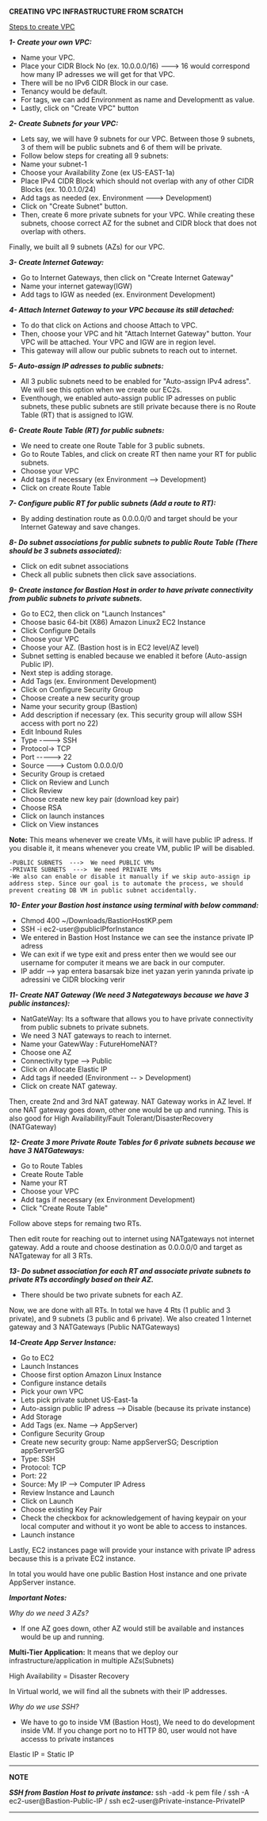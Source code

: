 **CREATING VPC INFRASTRUCTURE FROM SCRATCH**

<u>Steps to create VPC</u>

**_1- Create your own VPC:_**

 - Name your VPC.
 - Place your CIDR Block No (ex. 10.0.0.0/16) ---> 16 would correspond how many IP adresses we will get for that VPC.
 - There will be no IPv6 CIDR Block in our case.
 - Tenancy would be default.
 - For tags, we can add Environment as name and Developmentt as value. 
 - Lastly, click on "Create VPC" button

**_2- Create Subnets for your VPC:_**

 - Lets say, we will have 9 subnets for our VPC. Between those 9 subnets, 3 of them will be public subnets and 6 of them will be private.
 - Follow below steps for creating all 9 subnets:
 - Name your subnet-1 
 - Choose your Availability Zone (ex US-EAST-1a)
 - Place IPv4 CIDR Block which should not overlap with any of other CIDR Blocks (ex. 10.0.1.0/24)
 - Add tags as needed (ex. Environment ---> Development)
 - Click on "Create Subnet" button.
 - Then, create 6 more private subnets for your VPC. While creating these subnets, choose correct AZ for the subnet and CIDR block that does not overlap with           others.  

 Finally, we built all 9 subnets (AZs) for our VPC.

**_3- Create Internet Gateway:_**

  - Go to Internet Gateways, then click on "Create Internet Gateway"
  - Name your internet gateway(IGW)
  - Add tags to IGW as needed (ex. Environment Development)

**_4- Attach Internet Gateway to your VPC because its still detached:_**

   - To do that click on Actions and choose Attach to VPC.
   - Then, choose your VPC and hit "Attach Internet Gateway" button. Your VPC will be attached. Your VPC and IGW are in region level.
   - This gateway will allow our public subnets to reach out to internet.

**_5- Auto-assign IP adresses to public subnets:_**

   - All 3 public subnets need to be enabled for "Auto-assign IPv4 adress". We will see this option when we create our EC2s.
   - Eventhough, we enabled auto-assign public IP adresses on public subnets, these public subnets are still private because there is no Route Table (RT) that is         assigned to IGW. 

**_6- Create Route Table (RT) for public subnets:_**

   - We need to create one Route Table for 3 public subnets. 
   - Go to Route Tables, and click on create RT then name your RT for public subnets.
   - Choose your VPC
   - Add tags if necessary (ex Environment --> Development)
   - Click on create Route Table

**_7- Configure public RT for public subnets (Add a route to RT):_** 

   - By adding destination route as 0.0.0.0/0 and target should be your Internet Gateway and save changes.

**_8- Do subnet associations for public subnets to public Route Table (There should be 3 subnets associated):_**

   - Click on edit subnet associations
   - Check all public subnets then click save associations.

**_9- Create instance for Bastion Host in order to have private connectivity from public subnets to private subnets._**

   - Go to EC2, then click on "Launch Instances"
   - Choose basic 64-bit (X86) Amazon Linux2 EC2 Instance
   - Click Configure Details
   - Choose your VPC
   - Choose your AZ.  (Bastion host is in EC2 level/AZ level)
   - Subnet setting is enabled because we enabled it before (Auto-assign Public IP).    
   - Next step is adding storage.
   - Add Tags (ex. Environment Development)
   - Click on Configure Security Group
   - Choose create a new security group  
   - Name your security group (Bastion)
   - Add description if necessary (ex. This security group will allow SSH access with port no 22)
   - Edit Inbound Rules
   - Type ----> SSH
   - Protocol-> TCP
   - Port -----> 22
   - Source ---> Custom 0.0.0.0/0
   - Security Group is cretaed
   - Click on Review and Lunch
   - Click Review 
   - Choose create new key pair (download key pair)
   - Choose RSA
   - Click on launch instances
   - Click on View instances

   **Note:** This means whenever we create VMs, it will have public IP adress. If you disable it, it means whenever you create VM, public IP will be disabled.
   
    -PUBLIC SUBNETS  --->  We need PUBLIC VMs
    -PRIVATE SUBNETS  --->  We need PRIVATE VMs
    -We also can enable or disable it manually if we skip auto-assign ip address step. Since our goal is to automate the process, we should prevent creating DB VM in public subnet accidentally.

**_10- Enter your Bastion host instance using terminal with below command:_**

   - Chmod 400 ~/Downloads/BastionHostKP.pem
   - SSH -i ec2-user@publicIPforInstance
   - We entered in Bastion Host Instance we can see the instance private IP adress
   - We can exit if we type exit and press enter then we would see our username for computer it means we are back in our computer.
   - IP addr   —> yap entera basarsak bize inet yazan yerin yanında private ip adressini ve CIDR blocking verir

**_11- Create NAT Gateway (We need 3 Nategateways because we have 3 public instances):_**

   - NatGateWay: Its a software that allows you to have private connectivity from public subnets to private subnets.
   - We need 3 NAT gateways to reach to internet. 
   - Name your GatewWay : FutureHomeNAT?
   - Choose one AZ 
   - Connectivity type --> Public
   - Click on Allocate Elastic IP
   - Add tags if needed (Environment -- > Development)
   - Click on create NAT gateway.

Then, create 2nd and 3rd NAT gateway. NAT Gateway works in AZ level. If one NAT gateway goes down, other one would be up and running.
This is also good for High Availability/Fault Tolerant/DisasterRecovery (NATGateway)

**_12- Create 3 more Private Route Tables for 6 private subnets because we have 3 NATGateways:_**

   - Go to Route Tables
   - Create Route Table
   - Name your RT
   - Choose your VPC
   - Add tags if necessary (ex Environment Development)
   - Click "Create Route Table"

Follow above steps for remaing two RTs.

Then edit route for reaching out to internet using NATgateways not internet gateway. Add a route and choose destination as 0.0.0.0/0 and target as NATgateway for all 3 RTs.

**_13- Do subnet association for each RT and associate private subnets to private RTs accordingly based on their AZ._**

- There should be two private subnets for each AZ. 

Now, we are done with all RTs. In total we have 4 Rts (1 public and 3 private), and 9 subnets (3 public and 6 private). We also created 1 Internet gateway and 3 NATGateways (Public NATGateways)

**_14-Create App Server Instance:_**

 - Go to EC2
 - Launch Instances
 - Choose first option Amazon Linux Instance
 - Configure instance details
 - Pick your own VPC
 - Lets pick private subnet US-East-1a
 - Auto-assign public IP adress --> Disable (because its private instance)
 - Add Storage
 - Add Tags (ex. Name   --> AppServer)
 - Configure Security Group
 - Create new security group: Name  appServerSG;   Description   appServerSG 
 - Type: SSH
 - Protocol: TCP
 - Port: 22
 - Source: My IP --> Computer IP Adress
 - Review Instance and Launch
 - Click on Launch
 - Choose existing Key Pair
 - Check the checkbox for acknowledgement of having keypair on your local computer and without it yo wont be able to access to instances.
 - Launch instance

Lastly, EC2 instances page will provide your instance with private IP adress because this is a private EC2 instance. 

In total you would have one public Bastion Host instance and one private AppServer instance.



**_Important Notes:_** 

_Why do we need 3 AZs?_

 - If one AZ goes down, other AZ would still be available and instances would be up and running.

**Multi-Tier Application:** It means that we deploy our infrastructure/application in multiple AZs(Subnets)  

High Availability = Disaster Recovery  

In Virtual world, we will find all the subnets with their IP addresses.

_Why do we use SSH?_

 - We have to go to inside VM (Bastion Host), We need to do development inside VM.
   If you change port no to HTTP 80, user would not have accesss to private instances

Elastic IP = Static IP


---
**NOTE**

**_SSH from Bastion Host to private instance:_**
ssh -add -k pem file  /
ssh -A ec2-user@Bastion-Public-IP  /
ssh ec2-user@Private-instance-PrivateIP

---
  

